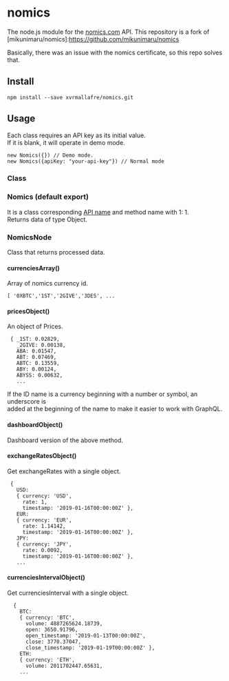nomics
=======
The node.js module for the [nomics.com][] API.
This repository is a fork of [mikunimaru/nomics]:https://github.com/mikunimaru/nomics

Basically, there was an issue with the nomics certificate, so this repo solves that.

[nomics.com]:https://nomics.com/?_ga=2.244675660.891324781.1547458344-1630628654.1547458344

Install
-------

    npm install --save xvrmallafre/nomics.git

Usage
-----
Each class requires an API key as its initial value.  
If it is blank, it will operate in demo mode.

    new Nomics({}) // Demo mode.
    new Nomics({apiKey: "your-api-key"}) // Normal mode

### Class

### Nomics (default export)

It is a class corresponding [API name][] and method name with 1: 1.  
Returns data of type Object.

[API name]:http://docs.nomics.com
### NomicsNode

Class that returns processed data.  

#### currenciesArray()
Array of nomics currency id.  

    [ '0XBTC','1ST','2GIVE','3DES', ...

#### pricesObject()
An object of Prices.  

     { _1ST: 0.02829,
       _2GIVE: 0.00138,
       ABA: 0.01547,
       ABT: 0.07469,
       ABTC: 0.13559,
       ABY: 0.00124,
       ABYSS: 0.00632,
       ...

If the ID name is a currency beginning with a number or symbol, an underscore is  
added at the beginning of the name to make it easier to work with GraphQL.

#### dashboardObject()
Dashboard version of the above method.

#### exchangeRatesObject()
Get exchangeRates with a single object.
   
     {
       USD:
       { currency: 'USD',
         rate: 1,
         timestamp: '2019-01-16T00:00:00Z' },
       EUR:
       { currency: 'EUR',
         rate: 1.14142,
         timestamp: '2019-01-16T00:00:00Z' },
       JPY:
       { currency: 'JPY',
         rate: 0.0092,
         timestamp: '2019-01-16T00:00:00Z' },
       ...

#### currenciesIntervalObject()
Get currenciesInterval with a single object.
      
      {
        BTC:
        { currency: 'BTC',
          volume: 4887265624.18739,
          open: 3650.91796,
          open_timestamp: '2019-01-13T00:00:00Z',
          close: 3770.37047,
          close_timestamp: '2019-01-19T00:00:00Z' },
        ETH:
        { currency: 'ETH',
          volume: 2011702447.65631,
        ...
